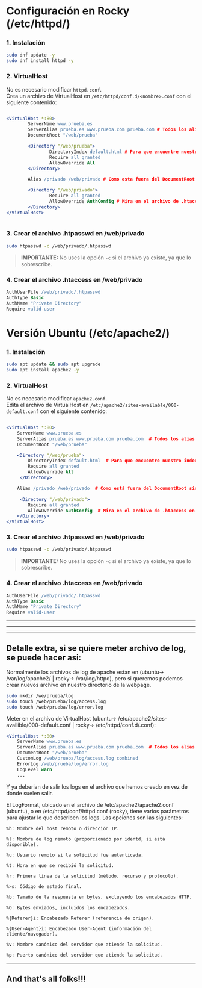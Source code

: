 # Configuración en Rocky (/etc/httpd/)

### 1. Instalación

```bash
sudo dnf update -y
sudo dnf install httpd -y
```

### 2. VirtualHost

No es necesario modificar `httpd.conf`.  
Crea un archivo de VirtualHost en `/etc/httpd/conf.d/<nombre>.conf` con el siguiente contenido:

```apache

<VirtualHost *:80>
        ServerName www.prueba.es
        ServerAlias prueba.es www.prueba.com prueba.com # Todos los alias que podia tener
        DocumentRoot "/web/prueba"

        <Directory "/web/prueba">
                DirectoryIndex default.html # Para que encuentre nuestro index file
                Require all granted
                AllowOverride All
        </Directory>

        Alias /privado /web/privado # Como esta fuera del DocumentRoot sin esto no lo identifica

        <Directory "/web/privado">
                Require all granted
                AllowOverride AuthConfig # Mira en el archivo de .htaccess en el directorio /web/privado
        </Directory>
</VirtualHost>
    

```

### 3. Crear el archivo .htpasswd en /web/privado

```bash
sudo htpasswd -c /web/privado/.htpasswd 
```
> **IMPORTANTE:** No uses la opción `-c` si el archivo ya existe, ya que lo sobrescribe.

### 4. Crear el archivo .htaccess en /web/privado

```apache
AuthUserFile /web/privado/.htpasswd
AuthType Basic
AuthName "Private Directory"
Require valid-user
```

# Versión Ubuntu (/etc/apache2/)

### 1. Instalación

```bash
sudo apt update && sudo apt upgrade
sudo apt install apache2 -y
```

### 2. VirtualHost

No es necesario modificar `apache2.conf`.  
Edita el archivo de VirtualHost en `/etc/apache2/sites-available/000-default.conf` con el siguiente contenido:

```apache

<VirtualHost *:80>
    ServerName www.prueba.es
    ServerAlias prueba.es www.prueba.com prueba.com  # Todos los alias que podía tener
    DocumentRoot "/web/prueba"

    <Directory "/web/prueba">
        DirectoryIndex default.html  # Para que encuentre nuestro index file
        Require all granted
        AllowOverride All
     </Directory>

    Alias /privado /web/privado  # Como está fuera del DocumentRoot sin esto no lo identifica

     <Directory "/web/privado">
        Require all granted
        AllowOverride AuthConfig  # Mira en el archivo de .htaccess en el directorio /web/privado
    </Directory>
</VirtualHost>

```

### 3. Crear el archivo .htpasswd en /web/privado

```bash
sudo htpasswd -c /web/privado/.htpasswd 
```
> **IMPORTANTE:** No uses la opción `-c` si el archivo ya existe, ya que lo sobrescribe.

### 4. Crear el archivo .htaccess en /web/privado

```apache
AuthUserFile /web/privado/.htpasswd
AuthType Basic
AuthName "Private Directory"
Require valid-user
```

----
----
----

## Detalle extra, si se quiere meter archivo de log, se puede hacer asi:

Normalmente los archivos de log de apache estan en (ubuntu-> /var/log/apache2/ | rocky-> /var/log/httpd), pero si queremos podemos crear nuevos archivo en nuestro directorio de la webpage.

```bash
sudo mkdir /we/prueba/log
sudo touch /web/prueba/log/access.log
sudo touch /web/prueba/log/error.log
```

Meter en el archivo de VirtualHost (ubuntu-> /etc/apache2/sites-availible/000-default.conf | rocky-> /etc/httpd/conf.d/<nombre>.conf):

```apache
<VirtualHost *:80>
    ServerName www.prueba.es
    ServerAlias prueba.es www.prueba.com prueba.com  # Todos los alias que podía tener
    DocumentRoot "/web/prueba"
    CustomLog /web/prueba/log/access.log combined
    ErrorLog /web/prueba/log/error.log
    LogLevel warn
    ...

```
Y ya deberian de salir los logs en el archivo que hemos creado en vez de donde suelen salir.

El LogFormat, ubicado en el archivo de /etc/apache2/apache2.conf (ubuntu), o en /etc/httpd/conf/httpd.conf (rocky), tiene varios parámetros para ajustar lo que describen los logs. Las opciones son las siguientes: 

    %h: Nombre del host remoto o dirección IP. 

    %l: Nombre de log remoto (proporcionado por identd, si está disponible). 

    %u: Usuario remoto si la solicitud fue autenticada. 

    %t: Hora en que se recibió la solicitud. 

    %r: Primera línea de la solicitud (método, recurso y protocolo). 

    %>s: Código de estado final. 

    %b: Tamaño de la respuesta en bytes, excluyendo los encabezados HTTP. 

    %O: Bytes enviados, incluidos los encabezados. 

    %{Referer}i: Encabezado Referer (referencia de origen). 

    %{User-Agent}i: Encabezado User-Agent (información del cliente/navegador). 

    %v: Nombre canónico del servidor que atiende la solicitud. 

    %p: Puerto canónico del servidor que atiende la solicitud. 

---

## **And that's all folks!!!**
